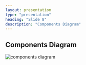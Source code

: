 ```yaml
---
layout: presentation
type: "presentation"
heading: "Slide 8"
description: "Components Diagram"
---
```


## Components Diagram

![components diagram]({{site.baseurl}}/img/component-diagram.png)

